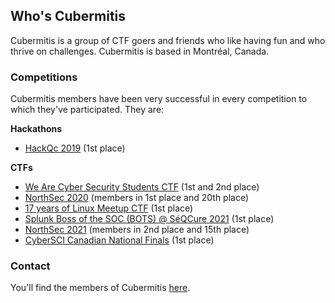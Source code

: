 ## Who's Cubermitis

Cubermitis is a group of CTF goers and friends who like having fun and who thrive on challenges. Cubermitis is based in Montréal, Canada. 

### Competitions

Cubermitis members have been very successful in every competition to which they've participated. They are: 

**Hackathons**
- [HackQc 2019](https://hackqc.ca/hackqc-2019/) (1st place)

**CTFs**
- [We Are Cyber Security Students CTF](https://www.concordia.ca/cuevents/offices/provost/ssc/2019/09/28/we-are-cyber-security-launch.html) (1st and 2nd place)
- [NorthSec 2020](https://nsec.io/) (members in 1st place and 20th place)
- [17 years of Linux Meetup CTF](https://agendadulibre.qc.ca/events/2121) (1st place)
- [Splunk Boss of the SOC (BOTS) @ SéQCure 2021](https://seqcure.org/boss-of-the-soc/index.html) (1st place)
- [NorthSec 2021](https://nsec.io/) (members in 2nd place and 15th place)
- [CyberSCI Canadian National Finals](https://csc21.cybersecuritychallenge.ca/) (1st place)

### Contact

You'll find the members of Cubermitis [here](https://github.com/orgs/cubermitis/people).
